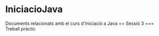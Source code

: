 # IniciacioJava
Documents relacionats amb el curs d'Iniciació a Java
== Sessió 3
=== Treball pràctic
